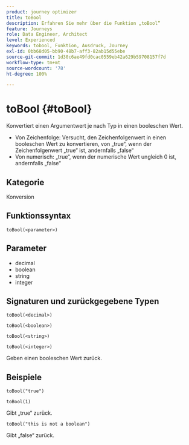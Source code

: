 ```yaml
---
product: journey optimizer
title: toBool
description: Erfahren Sie mehr über die Funktion „toBool“
feature: Journeys
role: Data Engineer, Architect
level: Experienced
keywords: tobool, Funktion, Ausdruck, Journey
exl-id: 0bb68d05-bb90-48b7-aff3-82ab15d55ebe
source-git-commit: 1d30c6ae49fd0cac0559eb42a629b59708157f7d
workflow-type: tm+mt
source-wordcount: '78'
ht-degree: 100%

---
```


# toBool {#toBool}

Konvertiert einen Argumentwert je nach Typ in einen booleschen Wert.

* Von Zeichenfolge: Versucht, den Zeichenfolgenwert in einen booleschen Wert zu konvertieren, von „true“, wenn der Zeichenfolgenwert „true“ ist, andernfalls „false“
* Von numerisch: „true“, wenn der numerische Wert ungleich 0 ist, andernfalls „false“

## Kategorie

Konversion

## Funktionssyntax

`toBool(<parameter>)`

## Parameter

* decimal
* boolean
* string
* integer

## Signaturen und zurückgegebene Typen

`toBool(<decimal>)`

`toBool(<boolean>)`

`toBool(<string>)`

`toBool(<integer>)`

Geben einen booleschen Wert zurück.

## Beispiele

`toBool("true")`

`toBool(1)`

Gibt „true“ zurück.

`toBool("this is not a boolean")`

Gibt „false“ zurück.
